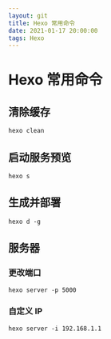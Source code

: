 ```yaml
---
layout: git
title: Hexo 常用命令
date: 2021-01-17 20:00:00
tags: Hexo
---
```

# Hexo 常用命令

## 清除缓存
```
hexo clean
```
## 启动服务预览
```
hexo s
```

## 生成并部署
```
hexo d -g
```
## 服务器
### 更改端口
```
hexo server -p 5000
```
### 自定义 IP

```
hexo server -i 192.168.1.1 
```